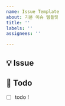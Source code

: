 ```yaml
---
name: Issue Template
about: 기본 이슈 템플릿
title: ''
labels: ''
assignees: ''

---
```


## 💡 Issue
<!-- 이슈에 대한 내용을 설명해주세요. -->

## 📝  Todo
- [ ] todo !
<!-- 해야 할 일들을 적어주세요. -->
